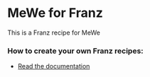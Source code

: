 # MeWe for Franz

This is a Franz recipe for MeWe

### How to create your own Franz recipes:

- [Read the documentation](https://github.com/meetfranz/plugins)
